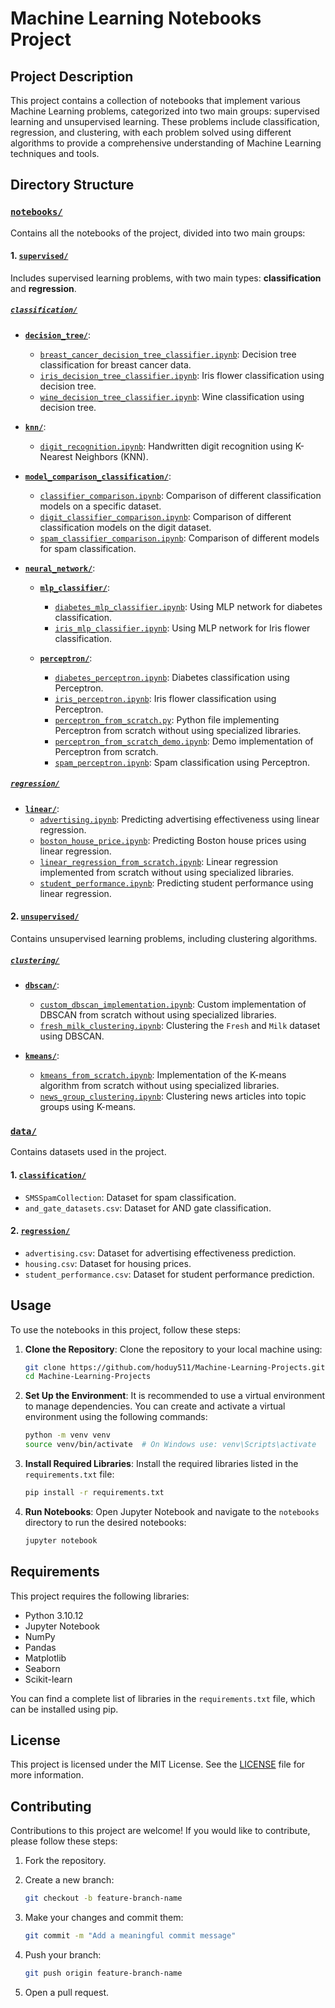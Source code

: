 # Machine Learning Notebooks Project

## Project Description
This project contains a collection of notebooks that implement various Machine Learning problems, categorized into two main groups: supervised learning and unsupervised learning. These problems include classification, regression, and clustering, with each problem solved using different algorithms to provide a comprehensive understanding of Machine Learning techniques and tools.

## Directory Structure

### [`notebooks/`](notebooks)
Contains all the notebooks of the project, divided into two main groups:

#### 1. [`supervised/`](notebooks/supervised)
Includes supervised learning problems, with two main types: **classification** and **regression**.

##### [`classification/`](notebooks/supervised/classification)
- **[`decision_tree/`](notebooks/supervised/classification/decison_tree)**: 
  - [`breast_cancer_decision_tree_classifier.ipynb`](notebooks/supervised/classification/decison_tree/breast_cancer_decision_tree_classifier.ipynb): Decision tree classification for breast cancer data.
  - [`iris_decision_tree_classifier.ipynb`](notebooks/supervised/classification/decison_tree/iris_decision_tree_classifier.ipynb): Iris flower classification using decision tree.
  - [`wine_decision_tree_classifier.ipynb`](notebooks/supervised/classification/decison_tree/wine_decision_tree_classifier.ipynb): Wine classification using decision tree.

- **[`knn/`](notebooks/supervised/classification/knn)**:
  - [`digit_recognition.ipynb`](notebooks/supervised/classification/knn/digit_recognition.ipynb): Handwritten digit recognition using K-Nearest Neighbors (KNN).

- **[`model_comparison_classification/`](notebooks/supervised/classification/model_comparison_classification)**:
  - [`classifier_comparison.ipynb`](notebooks/supervised/classification/model_comparison_classification/classifier_comparison.ipynb): Comparison of different classification models on a specific dataset.
  - [`digit_classifier_comparison.ipynb`](notebooks/supervised/classification/model_comparison_classification/digit_classifier_comparison.ipynb): Comparison of different classification models on the digit dataset.
  - [`spam_classifier_comparison.ipynb`](notebooks/supervised/classification/model_comparison_classification/spam_classifier_comparison.ipynb): Comparison of different models for spam classification.

- **[`neural_network/`](notebooks/supervised/classification/neural_network)**:
  - **[`mlp_classifier/`](notebooks/supervised/classification/neural_network/mlp_classifier)**:
    - [`diabetes_mlp_classifier.ipynb`](notebooks/supervised/classification/neural_network/mlp_classifier/diabetes_mlp_classifier.ipynb): Using MLP network for diabetes classification.
    - [`iris_mlp_classifier.ipynb`](notebooks/supervised/classification/neural_network/mlp_classifier/iris_mlp_classifier.ipynb): Using MLP network for Iris flower classification.
  
  - **[`perceptron/`](notebooks/supervised/classification/neural_network/perceptron)**:
    - [`diabetes_perceptron.ipynb`](notebooks/supervised/classification/neural_network/perceptron/diabetes_perceptron.ipynb): Diabetes classification using Perceptron.
    - [`iris_perceptron.ipynb`](notebooks/supervised/classification/neural_network/perceptron/iris_perceptron.ipynb): Iris flower classification using Perceptron.
    - [`perceptron_from_scratch.py`](notebooks/supervised/classification/neural_network/perceptron/perceptron_from_scratch.py): Python file implementing Perceptron from scratch without using specialized libraries.
    - [`perceptron_from_scratch_demo.ipynb`](notebooks/supervised/classification/neural_network/perceptron/perceptron_from_scratch_demo.ipynb): Demo implementation of Perceptron from scratch.
    - [`spam_perceptron.ipynb`](notebooks/supervised/classification/neural_network/perceptron/spam_perceptron.ipynb): Spam classification using Perceptron.

##### [`regression/`](notebooks/supervised/regression)
- **[`linear/`](notebooks/supervised/regression/linear)**:
  - [`advertising.ipynb`](notebooks/supervised/regression/linear/advertising.ipynb): Predicting advertising effectiveness using linear regression.
  - [`boston_house_price.ipynb`](notebooks/supervised/regression/linear/boston_house_price.ipynb): Predicting Boston house prices using linear regression.
  - [`linear_regression_from_scratch.ipynb`](notebooks/supervised/regression/linear/linear_regression_from_scratch.ipynb): Linear regression implemented from scratch without using specialized libraries.
  - [`student_performance.ipynb`](notebooks/supervised/regression/linear/student_performance.ipynb): Predicting student performance using linear regression.

#### 2. [`unsupervised/`](notebooks/unsupervised)
Contains unsupervised learning problems, including clustering algorithms.

##### [`clustering/`](notebooks/unsupervised/clustering)
- **[`dbscan/`](notebooks/unsupervised/clustering/dbscan)**:
  - [`custom_dbscan_implementation.ipynb`](notebooks/unsupervised/clustering/dbscan/custom_dbscan_implementation.ipynb): Custom implementation of DBSCAN from scratch without using specialized libraries.
  - [`fresh_milk_clustering.ipynb`](notebooks/unsupervised/clustering/dbscan/fresh_milk_clustering.ipynb): Clustering the `Fresh` and `Milk` dataset using DBSCAN.

- **[`kmeans/`](notebooks/unsupervised/clustering/kmeans)**:
  - [`kmeans_from_scratch.ipynb`](notebooks/unsupervised/clustering/kmeans/kmeans_from_scratch.ipynb): Implementation of the K-means algorithm from scratch without using specialized libraries.
  - [`news_group_clustering.ipynb`](notebooks/unsupervised/clustering/kmeans/news_group_clustering.ipynb): Clustering news articles into topic groups using K-means.

### [`data/`](data)
Contains datasets used in the project.

#### 1. [`classification/`](data/classification)
- `SMSSpamCollection`: Dataset for spam classification.
- `and_gate_datasets.csv`: Dataset for AND gate classification.

#### 2. [`regression/`](data/regression)
- `advertising.csv`: Dataset for advertising effectiveness prediction.
- `housing.csv`: Dataset for housing prices.
- `student_performance.csv`: Dataset for student performance prediction.

## Usage

To use the notebooks in this project, follow these steps:

1. **Clone the Repository**: Clone the repository to your local machine using:
   ```bash
   git clone https://github.com/hoduy511/Machine-Learning-Projects.git
   cd Machine-Learning-Projects
   ```

2. **Set Up the Environment**: It is recommended to use a virtual environment to manage dependencies. You can create and activate a virtual environment using the following commands:
   ```bash
   python -m venv venv
   source venv/bin/activate  # On Windows use: venv\Scripts\activate
   ```

3. **Install Required Libraries**: Install the required libraries listed in the `requirements.txt` file:
   ```bash
   pip install -r requirements.txt
   ```

4. **Run Notebooks**: Open Jupyter Notebook and navigate to the `notebooks` directory to run the desired notebooks:
   ```bash
   jupyter notebook
   ```

## Requirements

This project requires the following libraries:

- Python 3.10.12
- Jupyter Notebook
- NumPy
- Pandas
- Matplotlib
- Seaborn
- Scikit-learn

You can find a complete list of libraries in the `requirements.txt` file, which can be installed using pip.

## License

This project is licensed under the MIT License. See the [LICENSE](LICENSE) file for more information.

## Contributing

Contributions to this project are welcome! If you would like to contribute, please follow these steps:

1. Fork the repository.
2. Create a new branch:
   ```bash
   git checkout -b feature-branch-name
   ```

3. Make your changes and commit them:
   ```bash
   git commit -m "Add a meaningful commit message"
   ```

4. Push your branch:
   ```bash
   git push origin feature-branch-name
   ```

5. Open a pull request.
